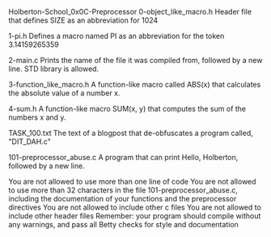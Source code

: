 Holberton-School_0x0C-Preprocessor
0-object_like_macro.h Header file that defines SIZE as an abbreviation for 1024

1-pi.h Defines a macro named PI as an abbreviation for the token 3.14159265359

2-main.c Prints the name of the file it was compiled from, followed by a new line. STD library is allowed.

3-function_like_macro.h A function-like macro called ABS(x) that calculates the absolute value of a number x.

4-sum.h A function-like macro SUM(x, y) that computes the sum of the numbers x and y.

TASK_100.txt The text of a blogpost that de-obfuscates a program called, "DIT_DAH.c"

101-preprocessor_abuse.c A program that can print Hello, Holberton, followed by a new line.

You are not allowed to use more than one line of code
You are not allowed to use more than 32 characters in the file 101-preprocessor_abuse.c, including the documentation of your functions and the preprocessor directives
You are not allowed to include other c files
You are not allowed to include other header files
Remember: your program should compile without any warnings, and pass all Betty checks for style and documentation